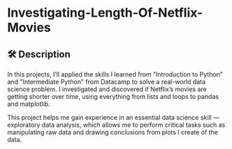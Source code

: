 # Investigating-Length-Of-Netflix-Movies

## 🛠️ Description
In this projects, I’ll applied the skills I learned from "Introduction to Python" and "Intermediate Python" from Datacamp to solve a real-world data science problem. I investigated and discovered if Netflix’s movies are getting shorter over time, using everything from lists and loops to pandas and matplotlib.

This project helps me gain experience in an essential data science skill — exploratory data analysis, which allows me to perform critical tasks such as manipulating raw data and drawing conclusions from plots I create of the data.
